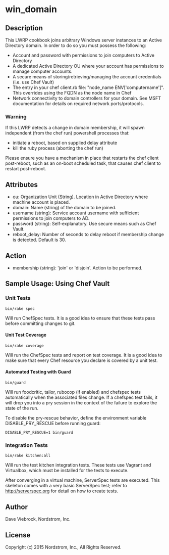 # win_domain

## Description

This LWRP cookbook joins arbitrary Windows server instances to an Active Directory
domain.  In order to do so you must possess the following:
* Account and password with permissions to join computers to Active Directory
* A dedicated Active Directory OU where your account has permissions to manage computer accounts.
* A secure means of storing/retrieving/managing the account credentials (i.e. use Chef Vault)
* The entry in your chef client.rb file: "node_name ENV['computername']".  This overrides using the FQDN as the node name in Chef
* Network connectivity to domain controllers for your domain.  See MSFT documentation for details on required network ports/protocols.

### Warning
If this LWRP detects a change in domain membership, it will spawn independent (from the chef run) powershell processes that:
* initiate a reboot, based on supplied delay attribute
* kill the ruby process (aborting the chef run)

Please ensure you have a mechanism in place that restarts the chef client post-reboot, such as an on-boot scheduled task, that causes chef client to restart post-reboot.


## Attributes

* ou: Organization Unit (String).  Location in Active Directory where machine account is placed.
* domain: Name (string) of the domain to be joined.
* username (string): Service account username with sufficient permissions to join computers to AD.
* password (string): Self-explanatory.  Use secure means such as Chef Vault.
* reboot_delay: Number of seconds to delay reboot if membership change is detected.  Default is 30.

## Action

* membership (string): 'join' or 'disjoin'.  Action to be performed.

## Sample Usage: Using Chef Vault

<!-- include_recipe 'windows::reboot_handler'

nexus = 'https://mvnrepo.nordstrom.net/nexus/content/repositories/thirdparty/com/nordstrom/wse'
validator_checksum = 'de8079720af94842abf8f9514b3c3ec27965c486cda0d014c1b8a93abc8c5ccd'

chef_gem 'chef-vault' do
  version '2.6.1'
  options("--clear-sources --source #{node['wse_base']['gemserver']}")
  compile_time true
end
require 'chef-vault'

user_info = ChefVault::Item.load('WsePasswords', 'WsePspBuilder')
username = user_info['username']
password = user_info['password']

win_domain 'nordstrom.net' do
  ou 'OU=General,OU=Servers,DC=nordstrom,DC=net'
  domain 'nordstrom.net'
  membership 'join'
  username username
  password password
  notifies :reboot_now, 'reboot[Restart Computer]', :immediately
end

reboot 'Restart Computer' do
  action :nothing
end -->

### Unit Tests

    bin/rake spec

Will run ChefSpec tests.  It is a good idea to ensure that these
tests pass before committing changes to git.

#### Unit Test Coverage

    bin/rake coverage

Will run the ChefSpec tests and report on test coverage.  It is a
good idea to make sure that every Chef resource you declare is covered
by a unit test.

#### Automated Testing with Guard

    bin/guard

Will run foodcritic, tailor, rubocop (if enabled) and chefspec tests
automatically when the associated files change.  If a chefspec test
fails, it will drop you into a pry session in the context of the
failure to explore the state of the run.

To disable the pry-rescue behavior, define the environment variable
DISABLE_PRY_RESCUE before running guard:

    DISABLE_PRY_RESCUE=1 bin/guard

### Integration Tests

    bin/rake kitchen:all

Will run the test kitchen integration tests.  These tests use Vagrant
and Virtualbox, which must be installed for the tests to execute.

After converging in a virtual machine, ServerSpec tests are executed.
This skeleton comes with a very basic ServerSpec test; refer to
http://serverspec.org for detail on how to create tests.

## Author

Dave Viebrock, Nordstrom, Inc.

## License

Copyright (c) 2015 Nordstrom, Inc., All Rights Reserved.
